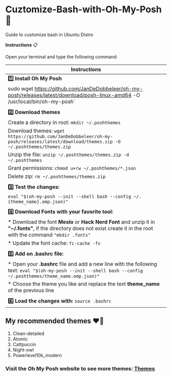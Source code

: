 # Cuztomize-Bash-with-Oh-My-Posh 🎨
Guide to customize bash in Ubuntu Distro

**Instructions** 📋

Open your terminal and type the following command:

| Instructions                                                                                              |
|------------------------------------------------------------------------------------------------------------|
| **1️⃣ Install Oh My Posh**                                                                                      |
|    sudo wget https://github.com/JanDeDobbeleer/oh-my-posh/releases/latest/download/posh-linux-amd64 -O /usr/local/bin/oh-my-posh` |
||
| **2️⃣ Download themes**                                                                                         |
|    Create a directory in root: `mkdir ~/.poshthemes`                                                     |
|    Download themes: `wget https://github.com/JanDeDobbeleer/oh-my-posh/releases/latest/download/themes.zip -O ~/.poshthemes/themes.zip` |
|    Unzip the file: `unzip ~/.poshthemes/themes.zip -d ~/.poshthemes`                                     |
|    Grant permissions: `chmod u+rw ~/.poshthemes/*.json`                                            |
|    Delete zip: `rm ~/.poshthemes/themes.zip`                                                             |
||
| **3️⃣ Test the changes:** |
|`eval "$(oh-my-posh --init --shell bash --config ~/.{theme_name}.omp.json)"`          |
||
| **4️⃣ Download Fonts with your favorite tool:**                                                                 |
|    * Download the font **Meslo** or **Hack Nerd Font** and unzip it in **"~/.fonts"**, if the directory does not exist create it in the root with the command `"mkdir .fonts"` |
|    * Update the font cache: `fc-cache -fv`                                                                 |
||
| **5️⃣ Add on .bashrc file:**                                                                                    |
|    * Open your **.bashrc** file and add a new line with the following text: `eval "$(oh-my-posh --init --shell bash --config ~/.poshthemes/theme_name.omp.json)"` |
|    * Choose the theme you like and replace the text **theme_name** of the previous line                    |
||
| **6️⃣ Load the changes with:** `source .bashrc`                                                                 |


## My recommended themes ❤️‍🔥

1. Clean-detailed
2. Atomic 
3. Cattpuccin
4. Night-owl
5. Powerlevel10k_modern

### Visit the Oh My Posh website to see more themes: [Themes](https://ohmyposh.dev/docs/themes)
